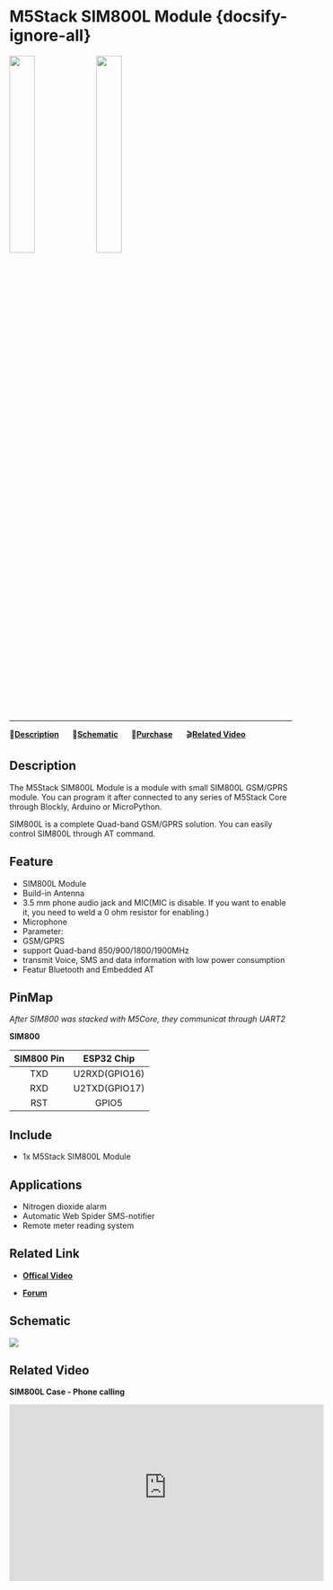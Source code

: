 # M5Stack SIM800L Module {docsify-ignore-all}

<img src="assets/img/product_pics/module/module_sim800_01.png" width="30%" height="30%"> <img src="assets/img/product_pics/module/module_sim800_02.png" width="30%" height="30%">

***

:memo:**[Description](#Description)**&nbsp;&nbsp;&nbsp;&nbsp;&nbsp;&nbsp;:electric_plug:**[Schematic](#Schematic)**&nbsp;&nbsp;&nbsp;&nbsp;&nbsp;&nbsp;🛒**[Purchase](https://www.aliexpress.com/store/product/M5Stack-Official-In-Stock-GSM-Module-SIM800L-Stackable-IoT-Development-Board-for-Arduino-ESP32-with-MIC/3226069_32843211923.html?spm=2114.12010615.8148356.20.25e96be7xE1y22.html)**&nbsp;&nbsp;&nbsp;&nbsp;&nbsp;&nbsp;:clapper:**[Related Video](#Related-Video)**

## Description

The M5Stack SIM800L Module is a module with small SIM800L GSM/GPRS module. You can program it after connected to any series of M5Stack Core through Blockly, Arduino or MicroPython.

SIM800L is a complete Quad-band GSM/GPRS solution. You can easily control SIM800L through AT command.

## Feature

-  SIM800L Module
-  Build-in Antenna
-  3.5 mm phone audio jack and MIC(MIC is disable. If you want to enable it, you need to weld a 0 ohm resistor for enabling.)
-  Microphone
-  Parameter:
-  GSM/GPRS
-  support Quad-band 850/900/1800/1900MHz
-  transmit Voice, SMS and data information with low power consumption
-  Featur Bluetooth and Embedded AT

## PinMap

*After SIM800 was stacked with M5Core, they communicat through UART2*

**SIM800**

| SIM800 Pin        | ESP32 Chip      |
| :----------:  |:------------: |
| TXD        | U2RXD(GPIO16)         |
| RXD        | U2TXD(GPIO17)         |
| RST        | GPIO5         |

## Include

-  1x M5Stack SIM800L Module

## Applications

-  Nitrogen dioxide alarm
-  Automatic Web Spider SMS-notifier
-  Remote meter reading system

## Related Link

- **[Offical Video](https://www.youtube.com/channel/UCozgFVglWYQXbvTmGyS739w)**

- **[Forum](http://forum.m5stack.com/)**

<!-- -  **[SIM800L Info](http://simcomm2m.com/En/module/detail.aspx?id=138)**
   (SIM800L) -->

<!-- ## Example

### 1. Arduino IDE

Here's a example using SIM800 for sending SMS

```arduino
/*
* Master.ino
*/
Serial2.begin(9600, SERIAL_8N1, 16, 17);

/* LoRaWAN Init */
//entry test mode
Serial2.print("AT+Mode=Test");
//Configure the modem,like Freq, SF, BW, Preamble length, TX output power
Serial2.print("AT+TEST=RFCFG,472.3,8,250,8,8,20");
//send data as HEX format
Serial2.print("AT+TEST=TXLRPKT,"00 00 01 00 00 AF 80 07 02 00 00 39"");
``` -->

## Schematic

<img src="assets/img/product_pics/module/sim800_sch.png">

## Related Video

**SIM800L Case - Phone calling**

<iframe width="560" height="315" src="https://m5stack.oss-cn-shenzhen.aliyuncs.com/video/Blog/Twitch201901/M5Stack%20Phone.mp4" frameborder="0" allow="accelerometer; autoplay; encrypted-media; gyroscope; picture-in-picture" allowfullscreen></iframe>

